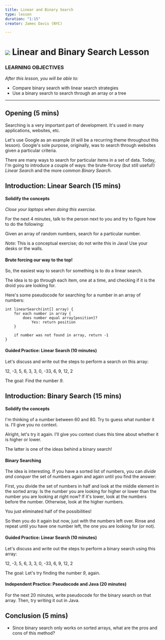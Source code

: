 ```yaml
---
title: Linear and Binary Search
type: lesson
duration: "1:15"
creator: James Davis (NYC)

---
```


# ![](https://ga-dash.s3.amazonaws.com/production/assets/logo-9f88ae6c9c3871690e33280fcf557f33.png) Linear and Binary Search Lesson

### LEARNING OBJECTIVES
*After this lesson, you will be able to:*
- Compare binary search with linear search strategies
- Use a binary search to search through an array or a tree

---
## Opening (5 mins)

Searching is a very important part of development. It's used in many applications, websites, etc.


Let's use Google as an example (it will be a recurring theme throughout this lesson). Google's sole purpose, originally, was to search through websites given a particular criteria.

There are many ways to search for particular items in a set of data. Today, I'm going to introduce a couple of ways: the brute-forcey (but still useful!) *Linear Search* and the more common *Binary Search*.


## Introduction: Linear Search (15 mins)

#### Solidify the concepts

*Close your laptops when doing this exercise.*

For the next 4 minutes, talk to the person next to you and try to figure how to do the following:

Given an array of random numbers, search for a particular number.

*Note:* This is a conceptual exercise; do not write this in Java!  Use your desks or the walls.


#### Brute forcing our way to the top!

So, the easiest way to search for something is to do a linear search.

The idea is to go through each item, one at a time, and checking if it is the droid you are looking for.

Here's some pseudocode for searching for a number in an array of numbers:

```
int linearSearch(int[] array) {
	for each number in array {
		does number equal array[position]?
			Yes: return position
	}

	if number was not found in array, return -1
}
```


<a name="guided-practice"></a>
#### Guided Practice: Linear Search (10 minutes)

Let's discuss and write out the steps to perform a search on this array:

12, -3, 5, 6, 3, 3, 0, -33, 6, 9, 12, 2

The goal: Find the number *9*.

## Introduction: Binary Search (15 mins)

#### Solidify the concepts

I'm thinking of a number between 60 and 80. Try to guess what number it is. I'll give you no context.

Alright, let's try it again. I'll give you context clues this time about whether it is higher or lower.

The latter is one of the ideas behind a binary search!

#### Binary Searching

The idea is interesting. If you have a sorted list of numbers, you can *divide and conquer* the set of numbers again and again until you find the answer:

First, you divide the set of numbers in half and look at the middle element in the sorted array. Is the number you are looking for higher or lower than the number you are looking at right now? If it's lower, look at the numbers before the number. Otherwise, look at the higher numbers.

You just eliminated half of the possibilities!

So then you do it again but now, just with the numbers left over. Rinse and repeat until you have one number left, the one you are looking for (or not).

<a name="guided-practice"></a>
#### Guided Practice: Linear Search (10 minutes)

Let's discuss and write out the steps to perform a binary search using this array:

12, -3, 5, 6, 3, 3, 0, -33, 6, 9, 12, 2

The goal: Let's try finding the number *9*, again.


<a name="independent-practice"></a>
#### Independent Practice: Pseudocode and Java (20 minutes)

For the next 20 minutes, write pseudocode for the binary search on that array. Then, try writing it out in Java.


<a name="conclusion"></a>
## Conclusion (5 mins)

- Since binary search only works on sorted arrays, what are the pros and cons of this method?
